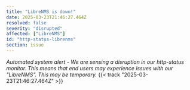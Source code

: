 ```yaml
---
title: "LibreNMS is down!"
date: 2025-03-23T21:46:27.464Z
resolved: false
severity: "disrupted"
affected: ["LibreNMS"]
id: "http-status-librenms"
section: issue
---
```


**Automated system alert* - We are sensing a disruption in our http-status monitor. This means that end users may experience issues with our "LibreNMS". This may be temporary.* {{< track "2025-03-23T21:46:27.464Z" >}}
